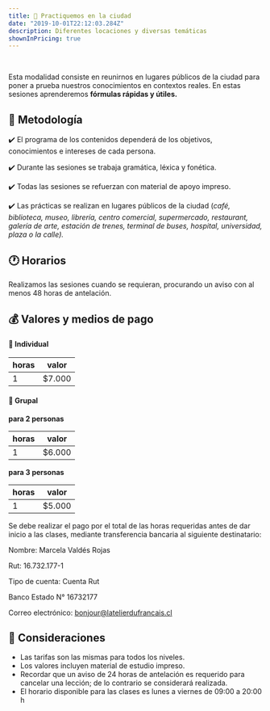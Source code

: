 ```yaml
---
title: 💬 Practiquemos en la ciudad
date: "2019-10-01T22:12:03.284Z"
description: Diferentes locaciones y diversas temáticas
shownInPricing: true
---
```


<br />

Esta modalidad consiste en reunirnos en lugares públicos de la ciudad para poner a prueba
nuestros conocimientos en contextos reales. En estas sesiones aprenderemos **fórmulas rápidas y útiles.**

## 📝 Metodología

✔️ El programa de los contenidos dependerá de los objetivos, conocimientos e intereses de cada persona.

✔️ Durante las sesiones se trabaja gramática, léxica y fonética.

✔️ Todas las sesiones se refuerzan con material de apoyo impreso.

✔️ Las prácticas se realizan en lugares públicos de la ciudad (_café, biblioteca, museo, librería, centro comercial, supermercado, restaurant, galería de arte, estación de trenes, terminal de buses, hospital, universidad, plaza o la calle)._

## 🕐 Horarios

Realizamos las sesiones cuando se requieran, procurando un aviso con al menos 48 horas de antelación.

## 💰 Valores y medios de pago

#### 👤 Individual

| horas | valor   |
| ----- | ------- |
| 1     | \$7.000 |

#### 👥 Grupal

**para 2 personas**

| horas | valor   |
| ----- | ------- |
| 1     | \$6.000 |

**para 3 personas**

| horas | valor   |
| ----- | ------- |
| 1     | \$5.000 |

Se debe realizar el pago por el total de las horas requeridas antes de dar inicio a las clases, mediante transferencia bancaria al siguiente destinatario:

Nombre: Marcela Valdés Rojas

Rut: 16.732.177-1

Tipo de cuenta: Cuenta Rut

Banco Estado N° 16732177

Correo electrónico: bonjour@latelierdufrancais.cl

## 📌 Consideraciones

- Las tarifas son las mismas para todos los niveles.
- Los valores incluyen material de estudio impreso.
- Recordar que un aviso de 24 horas de antelación es requerido para cancelar una lección; de lo contrario se considerará realizada.
- El horario disponible para las clases es lunes a viernes de 09:00 a 20:00 h
